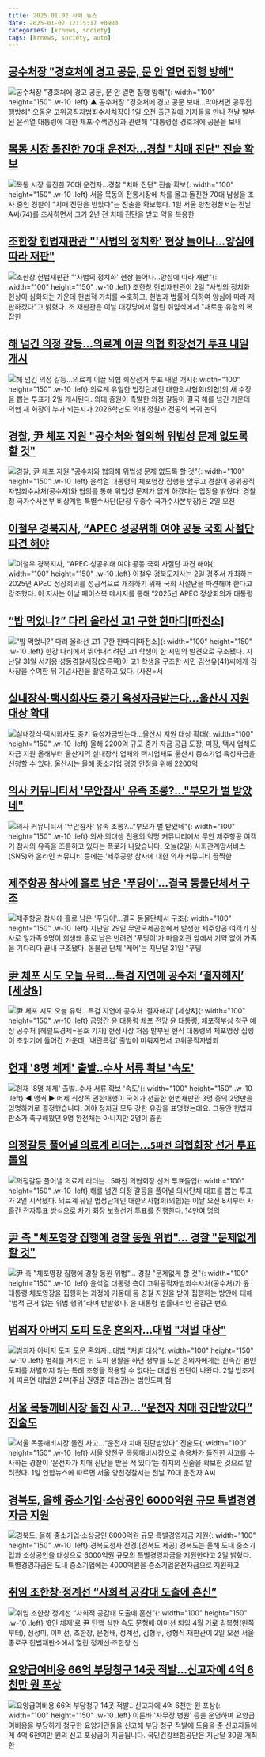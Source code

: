 ```yaml
---
title: 2025.01.02 사회 뉴스
date: 2025-01-02 12:15:17 +0900
categories: [krnews, society]
tags: [krnews, society, auto]
---
```

## [공수처장 "경호처에 경고 공문, 문 안 열면 집행 방해"](https://n.news.naver.com/mnews/article/047/0002458194)

![공수처장 "경호처에 경고 공문, 문 안 열면 집행 방해"](https://mimgnews.pstatic.net/image/origin/047/2025/01/01/2458194.jpg?type=nf220_150){: width="100" height="150" .w-10 .left}
▲ 공수처장 "경호처에 경고 공문 보내…막아서면 공무집행방해" 오동운 고위공직자범죄수사처장이 1일 오전 출근길에 기자들을 만나 전날 발부된 윤석열 대통령에 대한 체포·수색영장과 관련해 "대통령실 경호처에 공문을 보내

## [목동 시장 돌진한 70대 운전자…경찰 "치매 진단" 진술 확보](https://n.news.naver.com/mnews/article/025/0003411998)

![목동 시장 돌진한 70대 운전자…경찰 "치매 진단" 진술 확보](https://mimgnews.pstatic.net/image/origin/025/2025/01/01/3411998.jpg?type=nf220_150){: width="100" height="150" .w-10 .left}
서울 목동의 전통시장에 차를 몰고 돌진한 70대 남성을 조사 중인 경찰이 "치매 진단을 받았다"는 진술을 확보했다. 1일 서울 양천경찰서는 전날 A씨(74)를 조사하면서 그가 2년 전 치매 진단을 받고 약을 복용한

## [조한창 헌법재판관 "'사법의 정치화' 현상 늘어나…양심에 따라 재판"](https://n.news.naver.com/mnews/article/011/0004434812)

![조한창 헌법재판관 "'사법의 정치화' 현상 늘어나…양심에 따라 재판"](https://mimgnews.pstatic.net/image/origin/011/2025/01/02/4434812.jpg?type=nf220_150){: width="100" height="150" .w-10 .left}
조한창 헌법재판관이 2일 "사법의 정치화 현상이 심화되는 가운데 헌법적 가치를 수호하고, 헌법과 법률에 의하여 양심에 따라 재판하겠다"고 밝혔다. 조 재판관은 이날 대강당에서 열린 취임식에서 "새로운 유형의 복잡한

## [해 넘긴 의정 갈등…의료계 이끌 의협 회장선거 투표 내일 개시](https://n.news.naver.com/mnews/article/029/0002926412)

![해 넘긴 의정 갈등…의료계 이끌 의협 회장선거 투표 내일 개시](https://mimgnews.pstatic.net/image/origin/029/2025/01/01/2926412.jpg?type=nf220_150){: width="100" height="150" .w-10 .left}
의료계 유일한 법정단체인 대한의사협회(의협)의 새 수장을 뽑는 투표가 2일 개시된다. 의대 증원이 촉발한 의정 갈등이 결국 해를 넘긴 가운데 의협 새 회장이 누가 되는지가 2026학년도 의대 정원과 전공의 복귀 논의

## [경찰, 尹 체포 지원 "공수처와 협의해 위법성 문제 없도록 할 것"](https://n.news.naver.com/mnews/article/421/0007999677)

![경찰, 尹 체포 지원 "공수처와 협의해 위법성 문제 없도록 할 것"](https://mimgnews.pstatic.net/image/origin/421/2025/01/02/7999677.jpg?type=nf220_150){: width="100" height="150" .w-10 .left}
윤석열 대통령의 체포영장 집행을 앞두고 경찰이 공위공직자범죄수사처(공수처)와 협의를 통해 위법성 문제가 없게 하겠다는 입장을 밝혔다. 경찰청 국가수사본부 비상계엄 특별수사단(단장 우종수 국가수사본부장)은 2일 오전

## [이철우 경북지사, “APEC 성공위해 여야 공동 국회 사절단 파견 해야](https://n.news.naver.com/mnews/article/015/0005077050)

![이철우 경북지사, “APEC 성공위해 여야 공동 국회 사절단 파견 해야](https://mimgnews.pstatic.net/image/origin/015/2025/01/02/5077050.jpg?type=nf220_150){: width="100" height="150" .w-10 .left}
이철우 경북도지사는 2일 경주서 개최하는 2025년 APEC 정상회의를 성공적으로 개최하기 위해 국회 사절단을 파견해야 한다고 강조했다. 이 지사는 이날 페이스북 메시지를 통해 “2025년 APEC 정상회의가 대통령

## [“밥 먹었니?” 다리 올라선 고1 구한 한마디[따전소]](https://n.news.naver.com/mnews/article/018/0005917216)

![“밥 먹었니?” 다리 올라선 고1 구한 한마디[따전소]](https://mimgnews.pstatic.net/image/origin/018/2025/01/02/5917216.jpg?type=nf220_150){: width="100" height="150" .w-10 .left}
한강 다리에서 뛰어내리려던 고1 학생이 한 시민의 발견으로 구조됐다. 지난달 31일 서기용 성동경찰서장(오른쪽)이 고1 학생을 구조한 시민 김선유(41)씨에게 감사장을 수여한 뒤 기념사진을 촬영하고 있다. (사진=서

## [실내장식·택시회사도 중기 육성자금받는다…울산시 지원 대상 확대](https://n.news.naver.com/mnews/article/009/0005422588)

![실내장식·택시회사도 중기 육성자금받는다…울산시 지원 대상 확대](https://mimgnews.pstatic.net/image/origin/009/2025/01/02/5422588.jpg?type=nf220_150){: width="100" height="150" .w-10 .left}
올해 2200억 규모 중기 자금 공급 도장, 미장, 택시 업체도 자금 지원 올해부터 울산지역 실내장식 업체와 택시업체도 울산시 중소기업 육성자금을 신청할 수 있다. 울산시는 올해 중소기업 경영 안정을 위해 2200억

## [의사 커뮤니티서 '무안참사' 유족 조롱?…"부모가 벌 받았네"](https://n.news.naver.com/mnews/article/057/0001864144)

![의사 커뮤니티서 '무안참사' 유족 조롱?…"부모가 벌 받았네"](https://mimgnews.pstatic.net/image/origin/057/2025/01/02/1864144.jpg?type=nf220_150){: width="100" height="150" .w-10 .left}
의사·의대생 전용의 익명 커뮤니티에서 무안 제주항공 여객기 참사의 유족을 조롱하고 있다는 폭로가 나왔습니다. 오늘(2일) 사회관계망서비스(SNS)와 온라인 커뮤니티 등에는 '제주공항 참사에 대한 의사 커뮤니티 끔찍한

## [제주항공 참사에 홀로 남은 '푸딩이'…결국 동물단체서 구조](https://n.news.naver.com/mnews/article/015/0005076876)

![제주항공 참사에 홀로 남은 '푸딩이'…결국 동물단체서 구조](https://mimgnews.pstatic.net/image/origin/015/2025/01/01/5076876.jpg?type=nf220_150){: width="100" height="150" .w-10 .left}
지난달 29일 무안국제공항에서 발생한 제주항공 여객기 참사로 일가족 9명이 희생돼 홀로 남은 반려견 '푸딩이'가 마을회관 앞에서 기약 없이 가족을 기다리다 끝내 구조됐다. 동물권 단체 '케어'는 지난달 31일 "푸딩

## [尹 체포 시도 오늘 유력…특검 지연에 공수처 ‘결자해지’ [세상&]](https://n.news.naver.com/mnews/article/016/0002410171)

![尹 체포 시도 오늘 유력…특검 지연에 공수처 ‘결자해지’ [세상&]](https://mimgnews.pstatic.net/image/origin/016/2025/01/02/2410171.jpg?type=nf220_150){: width="100" height="150" .w-10 .left}
금명간 윤 대통령 체포 전망 윤 대통령, 체포적부심 청구 예상 공수처 [헤럴드경제=윤호 기자] 헌정사상 처음 발부된 현직 대통령의 체포영장 집행이 초읽기에 들어간 가운데, ‘내란특검’ 출범이 미뤄지면서 고위공직자범죄

## [헌재 '8명 체제' 출발‥수사 서류 확보 '속도'](https://n.news.naver.com/mnews/article/214/0001397361)

![헌재 '8명 체제' 출발‥수사 서류 확보 '속도'](https://mimgnews.pstatic.net/image/origin/214/2025/01/01/1397361.jpg?type=nf220_150){: width="100" height="150" .w-10 .left}
◀ 앵커 ▶ 어제 최상목 권한대행이 국회가 선출한 헌법재판관 3명 중의 2명만을 임명하기로 결정했습니다. 여야 정치권 모두 강한 유감을 표명했는데요. 그동안 헌법재판소가 촉구해왔던 9명 완전체는 아니지만 2명이 충원

## [의정갈등 풀어낼 의료계 리더는…`5파전` 의협회장 선거 투표돌입](https://n.news.naver.com/mnews/article/029/0002926617)

![의정갈등 풀어낼 의료계 리더는…`5파전` 의협회장 선거 투표돌입](https://mimgnews.pstatic.net/image/origin/029/2025/01/02/2926617.jpg?type=nf220_150){: width="100" height="150" .w-10 .left}
해를 넘긴 의정 갈등을 풀어낼 의사단체 대표를 뽑는 투표가 2일 시작됐다. 의료계 유일 법정단체인 대한의사협회(의협)는 이날 오전 8시부터 사흘간 전자투표 방식으로 차기 회장 보궐선거 투표를 진행한다. 14만여 명의

## [尹 측 "체포영장 집행에 경찰 동원 위법"... 경찰 "문제없게 할 것"](https://n.news.naver.com/mnews/article/469/0000841890)

![尹 측 "체포영장 집행에 경찰 동원 위법"... 경찰 "문제없게 할 것"](https://mimgnews.pstatic.net/image/origin/469/2025/01/02/841890.jpg?type=nf220_150){: width="100" height="150" .w-10 .left}
윤석열 대통령 측이 고위공직자범죄수사처(공수처)가 윤 대통령 체포영장을 집행하는 과정에 기동대 등 경찰 지원을 받아 집행하는 방안에 대해 "법적 근거 없는 위법 행위"라며 반발했다. 윤 대통령 법률대리인 윤갑근 변호

## [범죄자 아버지 도피 도운 혼외자…대법 "처벌 대상"](https://n.news.naver.com/mnews/article/014/0005290057)

![범죄자 아버지 도피 도운 혼외자…대법 "처벌 대상"](https://mimgnews.pstatic.net/image/origin/014/2025/01/02/5290057.jpg?type=nf220_150){: width="100" height="150" .w-10 .left}
범죄를 저지른 뒤 도피 생활을 하던 생부를 도운 혼외자에게는 친족간 범인도피를 처벌하지 않는 특례 조항을 적용할 수 없다는 대법원 판단이 나왔다. 2일 법조계에 따르면 대법원 2부(주심 권영준 대법관)는 범인도피 혐

## [서울 목동깨비시장 돌진 사고…“운전자 치매 진단받았다” 진술도](https://n.news.naver.com/mnews/article/009/0005422291)

![서울 목동깨비시장 돌진 사고…“운전자 치매 진단받았다” 진술도](https://mimgnews.pstatic.net/image/origin/009/2025/01/01/5422291.jpg?type=nf220_150){: width="100" height="150" .w-10 .left}
서울 양천구 목동깨비시장으로 승용차가 돌진한 사고를 수사하는 경찰이 ‘운전자가 치매 진단을 받은 적 있다’는 취지의 진술을 확보한 것으로 알려졌다. 1일 연합뉴스에 따르면 서울 양천경찰서는 전날 70대 운전자 A씨

## [경북도, 올해 중소기업‧소상공인 6000억원 규모 특별경영자금 지원](https://n.news.naver.com/mnews/article/016/0002410194)

![경북도, 올해 중소기업‧소상공인 6000억원 규모 특별경영자금 지원](https://mimgnews.pstatic.net/image/origin/016/2025/01/02/2410194.jpg?type=nf220_150){: width="100" height="150" .w-10 .left}
경북도청사 전경.[경북도 제공] 경북도는 올해 도내 중소기업과 소상공인을 대상으로 6000억원 규모의 특별경영자금을 지원한다고 2일 밝혔다. 특별경영자금은 도내 중소기업에는 4000억원을 중소기업운전자금으로 지원하고

## [취임 조한창·정계선 “사회적 공감대 도출에 혼신”](https://n.news.naver.com/mnews/article/016/0002410373)

![취임 조한창·정계선 “사회적 공감대 도출에 혼신”](https://mimgnews.pstatic.net/image/origin/016/2025/01/02/2410373.jpg?type=nf220_150){: width="100" height="150" .w-10 .left}
‘8인 체제’로 尹 탄핵 심판 속도 문형배·이미선 퇴임 4월 기로 김복형(왼쪽부터), 정정미, 이미선, 조한창, 문형배, 정계선, 김형두, 정형식 재판관이 2일 오전 서울 종로구 헌법재판소에서 열린 정계선·조한창 신

## [요양급여비용 66억 부당청구 14곳 적발…신고자에 4억 6천만 원 포상](https://n.news.naver.com/mnews/article/056/0011867787)

![요양급여비용 66억 부당청구 14곳 적발…신고자에 4억 6천만 원 포상](https://mimgnews.pstatic.net/image/origin/056/2025/01/02/11867787.jpg?type=nf220_150){: width="100" height="150" .w-10 .left}
이른바 '사무장 병원' 등을 운영하며 요양급여비용을 부당하게 청구한 요양기관들을 신고해 부당 청구 적발에 도움을 준 신고자들에게 4억 6천여만 원의 신고 포상금이 지급됩니다. 국민건강보험공단은 지난달 30일 개최한

